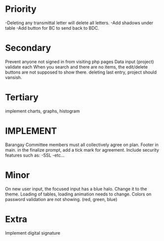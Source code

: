 # Priority
-Deleting any transmittal letter will delete all letters.
-Add shadows under table
-Add button for BC to send back to BDC.

# Secondary
Prevent anyone not signed in from visiting php pages
Data input (project) validate each
When you search and there are no items, the edit/delete buttons are not supposed to show there.
deleting last entry, project should vansish.

# Tertiary
implement charts, graphs, histogram


# IMPLEMENT
Barangay Committee members must all collectively agree on plan.
Footer in main.
in the finalize prompt, add a tick mark for agreement.
Include security features such as:
    -SSL
    -etc...

# Minor
On new user input, the focused input has a blue halo. Change it to the theme.
Loading of tables, loading animation needs to change.
Colors on password validation are not showing. (red, green, blue)

# Extra
Implement digital signature